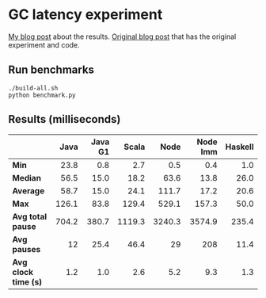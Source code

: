 # GC latency experiment

[My blog post](https://blog.hilzu.moe/2016/06/26/studying-gc-latencies/) about the results.
[Original blog post](http://prl.ccs.neu.edu/blog/2016/05/24/measuring-gc-latencies-in-haskell-ocaml-racket/)
that has the original experiment and code.

## Run benchmarks

```
./build-all.sh
python benchmark.py
```

## Results (milliseconds)

|                        | Java  | Java G1 | Scala  | Node   | Node Imm | Haskell
| ---                    | ---:  | ---:    | ---:   | ---:   |     ---: | ---:
| **Min**                |  23.8 |     0.8 |    2.7 |    0.5 |      0.4 |   1.0
| **Median**             |  56.5 |    15.0 |   18.2 |   63.6 |     13.8 |  26.0
| **Average**            |  58.7 |    15.0 |   24.1 |  111.7 |     17.2 |  20.6
| **Max**                | 126.1 |    83.8 |  129.4 |  529.1 |    157.3 |  50.0
| **Avg total pause**    | 704.2 |   380.7 | 1119.3 | 3240.3 |   3574.9 | 235.4
| **Avg pauses**         |    12 |    25.4 |   46.4 |     29 |      208 |  11.4
| **Avg clock time (s)** |   1.2 |     1.0 |    2.6 |    5.2 |      9.3 |   1.3

